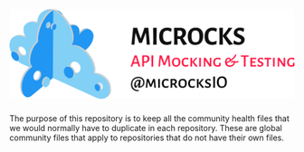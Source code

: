 <h1 align="center">
  <br>
  <a href="https://www.microcks.io"><img src="./assets/microcks-banner.png" alt="Microcks logo"></a>
</h1>

The purpose of this repository is to keep all the community health files that we would normally have to duplicate in each repository. These are global community files that apply to repositories that do not have their own files.
